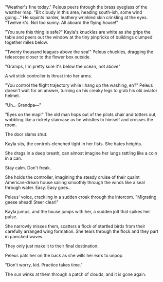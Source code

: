 "Weather's fine today." Peleus peers through the brass eyeglass of the weather map. "Bit cloudy in this area, heading south-ish, some wind going..." He squints harder, leathery wrinkled skin crinkling at the eyes. "Twelve k's. Not too sunny. All aboard the flying house!"

"You sure this thing is safe?" Kayla's knuckles are white as she grips the table and peers out the window at the tiny pinpricks of buildings clumped together miles below.

"Twenty thousand leagues above the sea!" Peleus chuckles, dragging the telescope closer to the flower box outside.

"Gramps, I'm pretty sure it's below the ocean, not above"

A wii stick controller is thrust into her arms.

"You control the flight trajectory while I hang up the washing, eh?" Peleus doesn't wait for an answer, turning on his creaky legs to grab his old aviator helmet.

"Uh... Grandpa—"

"Eyes on the map!" The old man hops out of the pilots chair and totters out, wobbling like a rickety staircase as he whistles to himself and crosses the room.

The door slams shut.

Kayla sits, the controls clenched tight in her fists. She hates heights.

She drags in a deep breath, can almost imagine her lungs rattling like a coin in a can.

Stay calm. Don't freak.

She holds the controller, imagining the steady cruise of their quaint American-dream house sailing smoothly through the winds like a seal through water. Easy. Easy goes...

Peleus' voice, crackling in a sudden croak through the intercom. "Migrating geese ahead! Steer clear!"

Kayla jumps, and the house jumps with her, a sudden jolt that spikes her pulse.

She narrowly misses them, scatters a flock of startled birds from their carefully arranged wing formation. She tears through the flock and they part in panicked waves.

They only just make it to their final destination.

Peleus pats her on the back as she wills her ears to unpop.

"Don't worry, kid. Practice takes time."

The sun winks at them through a patch of clouds, and it is gone again.
